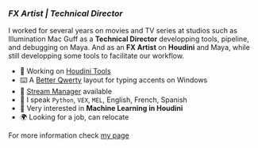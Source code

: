 ### ***FX Artist | Technical Director***  

I worked for several years on movies and TV series at studios such as Illumination Mac Guff as a **Technical Director** developping tools, pipeline, and debugging on Maya. And as an **FX Artist** on **Houdini** and Maya, while still developping some tools to facilitate our workflow.

- :wrench: Working on [Houdini Tools](https://www.regnareb.com/houdini)
- ⌨️ A [Better Qwerty](https://www.regnareb.com/better-qwerty) layout for typing accents on Windows
- :link: [Stream Manager](https://github.com/Regnareb/StreamManager) available
- :speech_balloon:  I speak `Python`, `VEX`, `MEL`, English, French, Spanish 
- 🤔 Very interested in **Machine Learning in Houdini**
- :earth_africa: Looking for a job, can relocate 

For more information check [my page](https://www.regnareb.com/)

